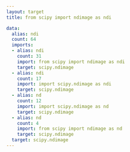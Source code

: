 ```yaml
---
layout: target
title: from scipy import ndimage as ndi

data:
  alias: ndi
  count: 64
  imports:
  - alias: ndi
    count: 31
    import: from scipy import ndimage as ndi
    target: scipy.ndimage
  - alias: ndi
    count: 17
    import: import scipy.ndimage as ndi
    target: scipy.ndimage
  - alias: nd
    count: 12
    import: import scipy.ndimage as nd
    target: scipy.ndimage
  - alias: nd
    count: 4
    import: from scipy import ndimage as nd
    target: scipy.ndimage
  target: scipy.ndimage
---
```

